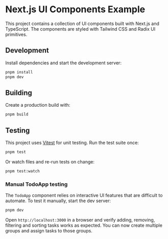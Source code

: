 # Next.js UI Components Example

This project contains a collection of UI components built with Next.js and TypeScript. The components are styled with Tailwind CSS and Radix UI primitives.

## Development

Install dependencies and start the development server:

```sh
pnpm install
pnpm dev
```

## Building

Create a production build with:

```sh
pnpm build
```

## Testing

This project uses [Vitest](https://vitest.dev/) for unit testing.
Run the test suite once:

```sh
pnpm test
```

Or watch files and re-run tests on change:

```sh
pnpm test:watch
```

### Manual TodoApp testing

The `TodoApp` component relies on interactive UI features that are difficult to automate. To test it manually, start the dev server:

```sh
pnpm dev
```

Open `http://localhost:3000` in a browser and verify adding, removing, filtering and sorting tasks works as expected. You can now create multiple groups and assign tasks to those groups.
